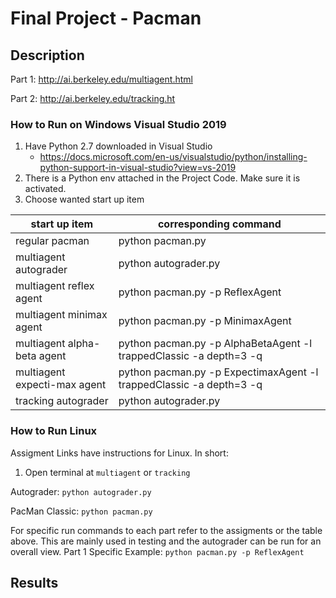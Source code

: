 # Final Project - Pacman

## Description

Part 1: 
http://ai.berkeley.edu/multiagent.html

Part 2:
http://ai.berkeley.edu/tracking.ht

### How to Run on Windows Visual Studio 2019

1. Have Python 2.7 downloaded in Visual Studio
	- https://docs.microsoft.com/en-us/visualstudio/python/installing-python-support-in-visual-studio?view=vs-2019
2. There is a Python env attached in the Project Code. Make sure it is activated.
3. Choose wanted start up item

|    start up item				| corresponding command           |  
|-------------------------------|---------------------------------|
| regular pacman				| python pacman.py                |
| multiagent autograder			| python autograder.py            |   
| multiagent reflex agent		| python pacman.py -p ReflexAgent |  
| multiagent minimax agent		| python pacman.py -p MinimaxAgent|  
| multiagent alpha-beta agent	| python pacman.py -p AlphaBetaAgent -l trappedClassic -a depth=3 -q  |  
| multiagent expecti-max agent  | python pacman.py -p ExpectimaxAgent -l trappedClassic -a depth=3 -q |  
| tracking autograder			| python autograder.py            |  


### How to Run Linux

Assigment Links have instructions for Linux. In short:

1. Open terminal at `multiagent` or `tracking`

Autograder: `python autograder.py`

PacMan Classic: `python pacman.py`

For specific run commands to each part refer to the assigments or the table above. This are mainly used in testing and the autograder can be run for an overall view.
Part 1 Specific Example: `python pacman.py -p ReflexAgent` 

## Results
